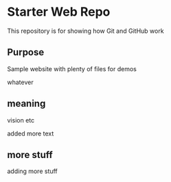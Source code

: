 # Starter Web Repo

This repository is for showing how Git and GitHub work

## Purpose

Sample website with plenty of files for demos

whatever

## meaning

vision
etc

added more text

## more stuff
adding more stuff

